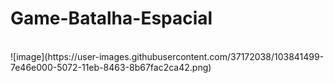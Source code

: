 # Game-Batalha-Espacial
<br>
![image](https://user-images.githubusercontent.com/37172038/103841499-7e46e000-5072-11eb-8463-8b67fac2ca42.png)
